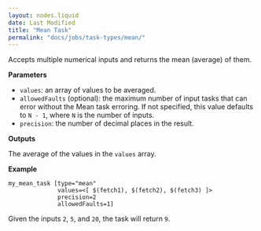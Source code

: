 ```yaml
---
layout: nodes.liquid
date: Last Modified
title: "Mean Task"
permalink: "docs/jobs/task-types/mean/"
---
```


Accepts multiple numerical inputs and returns the mean (average) of them.

**Parameters**

- `values`: an array of values to be averaged.
- `allowedFaults` (optional): the maximum number of input tasks that can error without the Mean task erroring. If not specified, this value defaults to `N - 1`, where `N` is the number of inputs.
- `precision`: the number of decimal places in the result.

**Outputs**

The average of the values in the `values` array.

**Example**

```jpv2
my_mean_task [type="mean"
              values=<[ $(fetch1), $(fetch2), $(fetch3) ]>
              precision=2
              allowedFaults=1]
```

Given the inputs `2`, `5`, and `20`, the task will return `9`.
